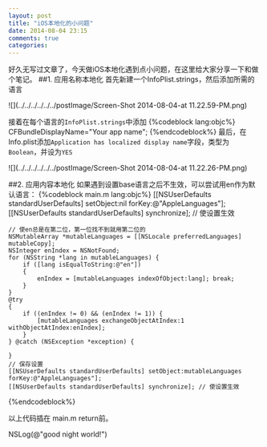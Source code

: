 ```yaml
---
layout: post
title: "iOS本地化的小问题"
date: 2014-08-04 23:15
comments: true
categories: 
---
```

好久无写过文章了，今天做iOS本地化遇到点小问题，在这里给大家分享一下和做个笔记。
##1. 应用名称本地化
首先新建一个InfoPlist.strings，然后添加所需的语言


![](../../../../../../postImage/Screen-Shot 2014-08-04-at 11.22.59-PM.png)


接着在每个语言的`InfoPlist.strings`中添加
{%codeblock lang:objc%}
CFBundleDisplayName="Your app name";
{%endcodeblock%}
最后，在Info.plist添加`Application has localized display name`字段，类型为`Boolean`，并设为`YES`


![](../../../../../../postImage/Screen-Shot 2014-08-04-at 11.22.26-PM.png)


##2. 应用内容本地化
如果遇到设置base语言之后不生效，可以尝试用en作为默认语言：
{%codeblock main.m lang:objc%}
    [[NSUserDefaults standardUserDefaults] setObject:nil forKey:@"AppleLanguages"];
    [[NSUserDefaults standardUserDefaults] synchronize]; // 使设置生效
        
    // 使en总是在第二位，第一位找不到就用第二位的
    NSMutableArray *mutableLanguages = [[NSLocale preferredLanguages] mutableCopy];
    NSInteger enIndex = NSNotFound;
    for (NSString *lang in mutableLanguages) {
        if ([lang isEqualToString:@"en"])
        {
            enIndex = [mutableLanguages indexOfObject:lang]; break;
        }
    }
    @try
    {
        if ((enIndex != 0) && (enIndex != 1)) {
            [mutableLanguages exchangeObjectAtIndex:1 withObjectAtIndex:enIndex];
        }
    } @catch (NSException *exception) {
        
    }
    // 保存设置
    [[NSUserDefaults standardUserDefaults] setObject:mutableLanguages forKey:@"AppleLanguages"];
    [[NSUserDefaults standardUserDefaults] synchronize]; // 使设置生效
{%endcodeblock%}

以上代码插在 main.m return前。

NSLog(@"good night world!")